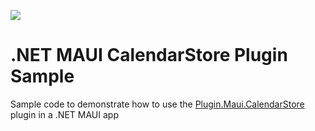 [![](https://img.shields.io/youtube/views/akDZ3WpC0co?style=social)](https://www.youtube.com/watch?v=akDZ3WpC0co&list=PLfbOp004UaYVgzmTBNVI0ql2qF0LhSEU1&index=28)

# .NET MAUI CalendarStore Plugin Sample

Sample code to demonstrate how to use the [Plugin.Maui.CalendarStore](https://github.com/jfversluis/Plugin.Maui.CalendarStore) plugin in a .NET MAUI app
